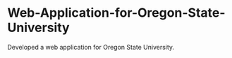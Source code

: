 # Web-Application-for-Oregon-State-University
Developed a web application for Oregon State University.
